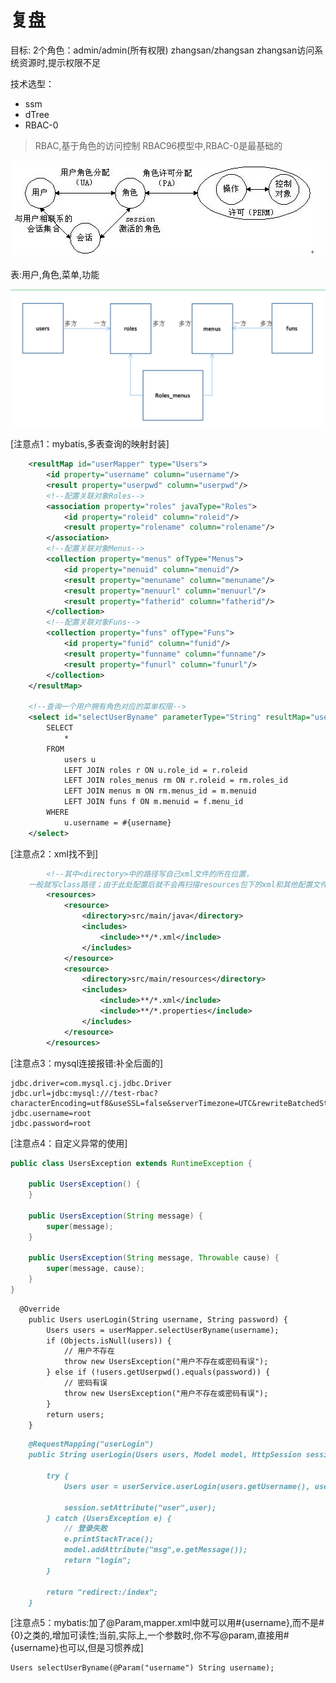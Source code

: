 # 复盘 
目标:
2个角色：admin/admin(所有权限)   zhangsan/zhangsan
zhangsan访问系统资源时,提示权限不足



技术选型：
- ssm
- dTree
- RBAC-0 
> RBAC,基于角色的访问控制
> RBAC96模型中,RBAC-0是最基础的


![Image text](https://github.com/nbchen/rbac-demo/blob/master/assets/img/rbac0.png)




表:用户,角色,菜单,功能


![Image text](https://github.com/nbchen/rbac-demo/blob/master/assets/img/tables.png)



[注意点1：mybatis,多表查询的映射封装]
```xml
    <resultMap id="userMapper" type="Users">
        <id property="username" column="username"/>
        <result property="userpwd" column="userpwd"/>
        <!--配置关联对象Roles-->
        <association property="roles" javaType="Roles">
            <id property="roleid" column="roleid"/>
            <result property="rolename" column="rolename"/>
        </association>
        <!--配置关联对象Menus-->
        <collection property="menus" ofType="Menus">
            <id property="menuid" column="menuid"/>
            <result property="menuname" column="menuname"/>
            <result property="menuurl" column="menuurl"/>
            <result property="fatherid" column="fatherid"/>
        </collection>
        <!--配置关联对象Funs-->
        <collection property="funs" ofType="Funs">
            <id property="funid" column="funid"/>
            <result property="funname" column="funname"/>
            <result property="funurl" column="funurl"/>
        </collection>
    </resultMap>
    
    <!--查询一个用户拥有角色对应的菜单权限-->
    <select id="selectUserByname" parameterType="String" resultMap="userMapper">
        SELECT
            *
        FROM
            users u
            LEFT JOIN roles r ON u.role_id = r.roleid
            LEFT JOIN roles_menus rm ON r.roleid = rm.roles_id
            LEFT JOIN menus m ON rm.menus_id = m.menuid
            LEFT JOIN funs f ON m.menuid = f.menu_id
        WHERE
            u.username = #{username}
    </select>
```

[注意点2：xml找不到]
```xml
        <!--其中<directory>中的路径写自己xml文件的所在位置，
    一般就写class路径；由于此处配置后就不会再扫描resources包下的xml和其他配置文件，所以此处也添加进来；-->
        <resources>
            <resource>
                <directory>src/main/java</directory>
                <includes>
                    <include>**/*.xml</include>
                </includes>
            </resource>
            <resource>
                <directory>src/main/resources</directory>
                <includes>
                    <include>**/*.xml</include>
                    <include>**/*.properties</include>
                </includes>
            </resource>
        </resources>
```

[注意点3：mysql连接报错:补全后面的]
```properties
jdbc.driver=com.mysql.cj.jdbc.Driver
jdbc.url=jdbc:mysql:///test-rbac?characterEncoding=utf8&useSSL=false&serverTimezone=UTC&rewriteBatchedStatements=true&allowPublicKeyRetrieval=true
jdbc.username=root
jdbc.password=root

```


[注意点4：自定义异常的使用]
```java
public class UsersException extends RuntimeException {

    public UsersException() {
    }

    public UsersException(String message) {
        super(message);
    }

    public UsersException(String message, Throwable cause) {
        super(message, cause);
    }
}

```
```markdown
  @Override
    public Users userLogin(String username, String password) {
        Users users = userMapper.selectUserByname(username);
        if (Objects.isNull(users)) {
            // 用户不存在
            throw new UsersException("用户不存在或密码有误");
        } else if (!users.getUserpwd().equals(password)) {
            // 密码有误
            throw new UsersException("用户不存在或密码有误");
        }
        return users;
    }
```

```markdown
    @RequestMapping("userLogin")
    public String userLogin(Users users, Model model, HttpSession session) {

        try {
            Users user = userService.userLogin(users.getUsername(), users.getUserpwd());

            session.setAttribute("user",user);
        } catch (UsersException e) {
            // 登录失败
            e.printStackTrace();
            model.addAttribute("msg",e.getMessage());
            return "login";
        }

        return "redirect:/index";
    }
```

[注意点5：mybatis:加了@Param,mapper.xml中就可以用#{username},而不是#{0}之类的,增加可读性;当前,实际上,一个参数时,你不写@param,直接用#{username}也可以,但是习惯养成]
```markdown
Users selectUserByname(@Param("username") String username);
```

